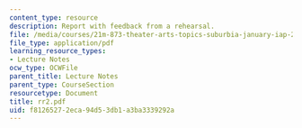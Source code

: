 ```yaml
---
content_type: resource
description: Report with feedback from a rehearsal.
file: /media/courses/21m-873-theater-arts-topics-suburbia-january-iap-2008/f81265272eca94d53db1a3ba3339292a_rr2.pdf
file_type: application/pdf
learning_resource_types:
- Lecture Notes
ocw_type: OCWFile
parent_title: Lecture Notes
parent_type: CourseSection
resourcetype: Document
title: rr2.pdf
uid: f8126527-2eca-94d5-3db1-a3ba3339292a
---
```

